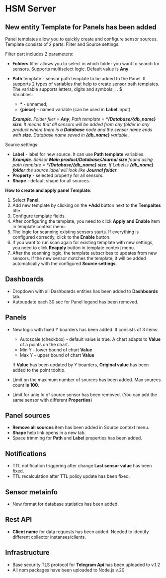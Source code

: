 # HSM Server

## New entity **Template** for Panels has been added
Panel templates allow you to quickly create and configure sensor sources. Template consists of 2 parts: Filter and Source settings.  

Filter part includes 2 parameters:
* **Folders** filter allows you to select in which folder you want to search for sensors. Supports multiselect logic. Default value is **Any**.
* **Path** template - sensor path template to be added to the Panel. It supports 2 types of variables that help to create sensor path templates. The variable supports letters, digits and symbols _ . $  
Variables:
    * **\*** - unnamed;
    * **{piece}** - named variable (can be used in **Label** input).  
  
   ***Example**. Folder filer = **Any**, Path template = **\*/Database/{db_name} size**. It means that all sensors will be added from any folder in any product where there is a **Database** node and the sensor name ends with **size**. Database name saved in **{db_name}** variable.*  

Source settings:
* **Label** - label for new source. It can use **Path template** variables.  
   ***Example**. Sensor **Main product/Database/Journal size** found using path template = **\*/Database/{db_name} size**. If Label is **{db_name} folder** the source label will look like **Journal folder**.*  
* **Property** - selected property for all sensors.
* **Shape** - default shape for all sources.

**How to create and apply panel Template**:
1. Select **Panel**.
1. Add new template by clicking on the **+Add** button next to the **Tempaltes** title.
1. Сonfigure template fields.
1. After configuring the template, you need to click **Apply and Enable** item in template context menu.
1. The logic for scanning existing sensors starts. If everything is configured correctly, click to the **Enable** button.
1. If you want to run scan again for existing template with new settings, you need to click **Reapply** button in template context menu.
1. After the scanning logic, the template subscribes to updates from new sensors. If the new sensor matches the template, it will be added automatically with the configured **Source settings**.

## Dashboards
* Dropdown with all Dashboards entities has been added to **Dashboards** tab.
* Autoupdate each 30 sec for Panel legend has been removed.

## Panels
* New logic with fixed Y boarders has been added. It consists of 3 items:
   * Autoscale (checkbox) - default value is true. A chart adapts to **Value** of a points on the chart.
   * Min Y - lower bound of chart **Value**
   * Max Y - upper bound of chart **Value**

  If **Value** has been updated by Y boarders, **Original value** has been added to the point tooltip.
* Limit on the maximum number of sources has been added. Max sources count **is 100**.
* Limit for uniq Id of source sensor has been removed. (You can add the same sensor with different **Properties**) 

## Panel sources
* **Remove all sources** item has been added in Source context menu.
* **Shape** help link opens in a new tab.
* Space trimming for **Path** and **Label** properties has been added.

## Notifications
* TTL notification triggering after change **Last sensor value** has been fixed.
* TTL recalculation after TTL policy update has been fixed.

## Sensor metainfo
* New format for database statistics has been added.

## Rest API
* **Client name** for data requests has been added. Needed to identify different collector instanses/clients.

## Infrastructure
* Base security TLS protocol for **Telegram Api** has been uploaded to v.1.2
* All npm packages have been uploaded to Node.js v.20